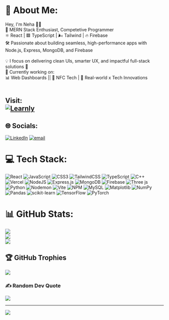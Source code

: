 # 💫 About Me:
Hey, I'm Neha 👩‍💻<br>🌟 MERN Stack Enthusiast, Competetive Programmer<br>⚛️ React | 🟦 TypeScript | 🌬️ Tailwind | 🔥 Firebase<br>🛠️ Passionate about building seamless, high-performance apps with Node.js, Express, MongoDB, and Firebase<br><br>💡 I focus on delivering clean UIs, smarter UX, and impactful full-stack solutions 🚀<br>🔨 Currently working on:<br>📊 Web Dashboards || 📱 NFC Tech | 🔗 Real-world x Tech Innovations <br><br>
## Visit: <br>[![Learnly](https://img.shields.io/badge/learnly-%23FFD700.svg?logo=learnly&logoColor=%23F7DF1E)](https://www.learnly.co.in)



## 🌐 Socials:
[![LinkedIn](https://img.shields.io/badge/LinkedIn-%230077B5.svg?logo=linkedin&logoColor=white)](https://linkedin.com/in/nehaghardwal) [![email](https://img.shields.io/badge/Email-D14836?logo=gmail&logoColor=white)](mailto:ghardwalneha15@gmail.com) 

# 💻 Tech Stack:
![React](https://img.shields.io/badge/react-%2320232a.svg?style=flat&logo=react&logoColor=%2361DAFB) ![JavaScript](https://img.shields.io/badge/javascript-%23323330.svg?style=flat&logo=javascript&logoColor=%23F7DF1E) ![CSS3](https://img.shields.io/badge/css3-%231572B6.svg?style=flat&logo=css3&logoColor=white) ![TailwindCSS](https://img.shields.io/badge/tailwindcss-%2338B2AC.svg?style=flat&logo=tailwind-css&logoColor=white) ![TypeScript](https://img.shields.io/badge/typescript-%23007ACC.svg?style=flat&logo=typescript&logoColor=white) ![C++](https://img.shields.io/badge/c++-%2300599C.svg?style=flat&logo=c%2B%2B&logoColor=white) ![Vercel](https://img.shields.io/badge/vercel-%23000000.svg?style=flat&logo=vercel&logoColor=white) ![NodeJS](https://img.shields.io/badge/node.js-6DA55F?style=flat&logo=node.js&logoColor=white) ![Express.js](https://img.shields.io/badge/express.js-%23404d59.svg?style=flat&logo=express&logoColor=%2361DAFB) ![MongoDB](https://img.shields.io/badge/MongoDB-%234ea94b.svg?style=flat&logo=mongodb&logoColor=white) ![Firebase](https://img.shields.io/badge/firebase-%23039BE5.svg?style=flat&logo=firebase) ![Three js](https://img.shields.io/badge/threejs-black?style=flat&logo=three.js&logoColor=white) ![Python](https://img.shields.io/badge/python-3670A0?style=flat&logo=python&logoColor=ffdd54) ![Nodemon](https://img.shields.io/badge/NODEMON-%23323330.svg?style=flat&logo=nodemon&logoColor=%BBDEAD) ![Vite](https://img.shields.io/badge/vite-%23646CFF.svg?style=flat&logo=vite&logoColor=white) ![NPM](https://img.shields.io/badge/NPM-%23CB3837.svg?style=flat&logo=npm&logoColor=white) ![MySQL](https://img.shields.io/badge/mysql-4479A1.svg?style=flat&logo=mysql&logoColor=white) ![Matplotlib](https://img.shields.io/badge/Matplotlib-%23ffffff.svg?style=flat&logo=Matplotlib&logoColor=black) ![NumPy](https://img.shields.io/badge/numpy-%23013243.svg?style=flat&logo=numpy&logoColor=white) ![Pandas](https://img.shields.io/badge/pandas-%23150458.svg?style=flat&logo=pandas&logoColor=white) ![scikit-learn](https://img.shields.io/badge/scikit--learn-%23F7931E.svg?style=flat&logo=scikit-learn&logoColor=white) ![TensorFlow](https://img.shields.io/badge/TensorFlow-%23FF6F00.svg?style=flat&logo=TensorFlow&logoColor=white) ![PyTorch](https://img.shields.io/badge/PyTorch-%23EE4C2C.svg?style=flat&logo=PyTorch&logoColor=white)
# 📊 GitHub Stats:
![](https://github-readme-stats.vercel.app/api?username=neha-ghardwal&theme=jolly&hide_border=false&include_all_commits=true&count_private=true)<br/>
![](https://nirzak-streak-stats.vercel.app/?user=neha-ghardwal&theme=jolly&hide_border=false)<br/>
![](https://github-readme-stats.vercel.app/api/top-langs/?username=neha-ghardwal&theme=jolly&hide_border=false&include_all_commits=true&count_private=true&layout=compact)

## 🏆 GitHub Trophies
![](https://github-profile-trophy.vercel.app/?username=neha-ghardwal&theme=monokai&no-frame=false&no-bg=true&margin-w=4)

### ✍️ Random Dev Quote
![](https://quotes-github-readme.vercel.app/api?type=horizontal&theme=merko)

---
[![](https://visitcount.itsvg.in/api?id=neha-ghardwal&icon=2&color=1)](https://visitcount.itsvg.in)

<!-- Proudly created with GPRM ( https://gprm.itsvg.in ) -->
